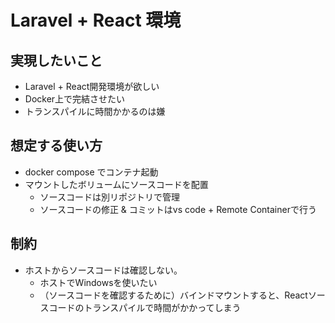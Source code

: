 # Laravel + React 環境

## 実現したいこと
- Laravel + React開発環境が欲しい
- Docker上で完結させたい
- トランスパイルに時間かかるのは嫌

## 想定する使い方
- docker compose でコンテナ起動
- マウントしたボリュームにソースコードを配置
    - ソースコードは別リポジトリで管理
    - ソースコードの修正 & コミットはvs code + Remote Containerで行う
    
## 制約
- ホストからソースコードは確認しない。  
    - ホストでWindowsを使いたい
    - （ソースコードを確認するために）バインドマウントすると、Reactソースコードのトランスパイルで時間がかかってしまう